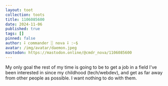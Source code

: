 ```yaml
---
layout: toot
collection: toots
title: 1106085600
date: 2024-11-06
published: true
tags: []
pinned: false
author: ⸸ commander ░ nova ⸸ :~$
avatar: /img/avatar/daemon.jpeg
mastodon: https://mastodon.online/@cmdr_nova/1106085600
---
```


My only goal the rest of my time is going to be to get a job in a field I've been interested in since my childhood (tech/webdev), and get as far away from other people as possible. I want nothing to do with them.
